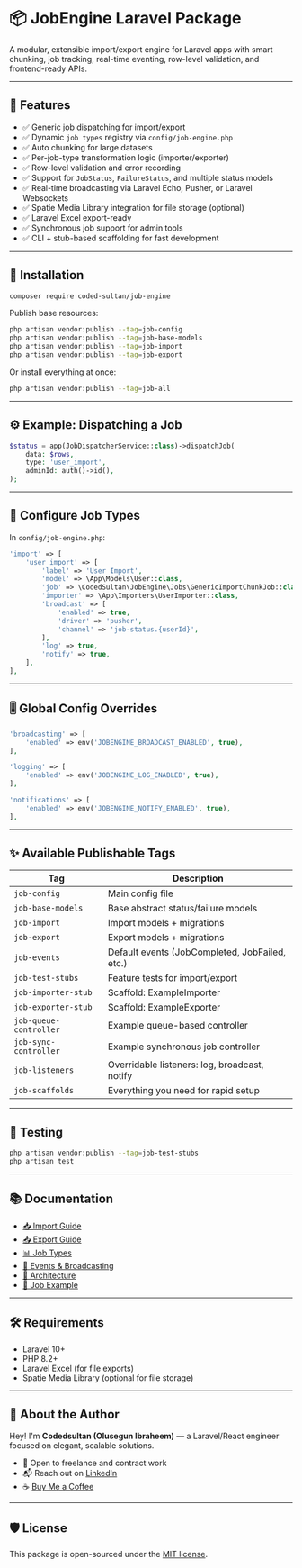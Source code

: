 # 📦 JobEngine Laravel Package

A modular, extensible import/export engine for Laravel apps with smart chunking, job tracking, real-time eventing, row-level validation, and frontend-ready APIs.

---

## 🚀 Features

- ✅ Generic job dispatching for import/export
- ✅ Dynamic `job types` registry via `config/job-engine.php`
- ✅ Auto chunking for large datasets
- ✅ Per-job-type transformation logic (importer/exporter)
- ✅ Row-level validation and error recording
- ✅ Support for `JobStatus`, `FailureStatus`, and multiple status models
- ✅ Real-time broadcasting via Laravel Echo, Pusher, or Laravel Websockets
- ✅ Spatie Media Library integration for file storage (optional)
- ✅ Laravel Excel export-ready
- ✅ Synchronous job support for admin tools
- ✅ CLI + stub-based scaffolding for fast development

---

## 🧱 Installation

```bash
composer require coded-sultan/job-engine
```

Publish base resources:

```bash
php artisan vendor:publish --tag=job-config
php artisan vendor:publish --tag=job-base-models
php artisan vendor:publish --tag=job-import
php artisan vendor:publish --tag=job-export
```

Or install everything at once:

```bash
php artisan vendor:publish --tag=job-all
```

---

## ⚙️ Example: Dispatching a Job

```php
$status = app(JobDispatcherService::class)->dispatchJob(
    data: $rows,
    type: 'user_import',
    adminId: auth()->id(),
);
```

---

## 📁 Configure Job Types

In `config/job-engine.php`:

```php
'import' => [
    'user_import' => [
        'label' => 'User Import',
        'model' => \App\Models\User::class,
        'job' => \CodedSultan\JobEngine\Jobs\GenericImportChunkJob::class,
        'importer' => \App\Importers\UserImporter::class,
        'broadcast' => [
            'enabled' => true,
            'driver' => 'pusher',
            'channel' => 'job-status.{userId}',
        ],
        'log' => true,
        'notify' => true,
    ],
],
```

---

## 🎚 Global Config Overrides

```php
'broadcasting' => [
    'enabled' => env('JOBENGINE_BROADCAST_ENABLED', true),
],

'logging' => [
    'enabled' => env('JOBENGINE_LOG_ENABLED', true),
],

'notifications' => [
    'enabled' => env('JOBENGINE_NOTIFY_ENABLED', true),
],
```

---

## ✨ Available Publishable Tags

| Tag | Description |
|-----|-------------|
| `job-config` | Main config file |
| `job-base-models` | Base abstract status/failure models |
| `job-import` | Import models + migrations |
| `job-export` | Export models + migrations |
| `job-events` | Default events (JobCompleted, JobFailed, etc.) |
| `job-test-stubs` | Feature tests for import/export |
| `job-importer-stub` | Scaffold: ExampleImporter |
| `job-exporter-stub` | Scaffold: ExampleExporter |
| `job-queue-controller` | Example queue-based controller |
| `job-sync-controller` | Example synchronous job controller |
| `job-listeners` | Overridable listeners: log, broadcast, notify |
| `job-scaffolds` | Everything you need for rapid setup |

---

## 🧪 Testing

```bash
php artisan vendor:publish --tag=job-test-stubs
php artisan test
```

---

## 📚 Documentation

- [📥 Import Guide](stubs/docs/import-guide.md)
- [📤 Export Guide](stubs/docs/export-guide.md)
- [📊 Job Types](stubs/docs/job-types.md)
- [📡 Events & Broadcasting](stubs/docs/events.md)
- [📐 Architecture](stubs/docs/architecture.md)
- [🧪 Job Example](stubs/docs/jobengine-example.md)

---

## 🛠 Requirements

- Laravel 10+
- PHP 8.2+
- Laravel Excel (for file exports)
- Spatie Media Library (optional for file storage)

---

## 👋 About the Author

Hey! I'm **Codedsultan (Olusegun Ibraheem)** — a Laravel/React engineer focused on elegant, scalable solutions.

- 💼 Open to freelance and contract work
- 📬 Reach out on [LinkedIn](https://linkedin.com/in/codesultan/)
- ☕ [Buy Me a Coffee](https://www.buymeacoffee.com/codesultan)

---

## 🛡 License

This package is open-sourced under the [MIT license](LICENSE).